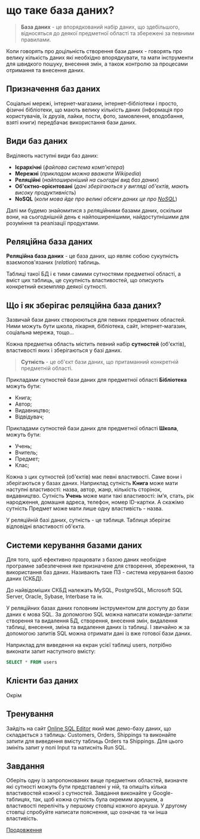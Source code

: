 # що таке база даних?
> **База даних** - це впорядкований набір даних, що здебільшого, відносяться до деякої предметної області та збережені за певними правилами.

Коли говорять про доцільність створення бази даних - говорять про велику кількість даних які необхідно впорядкувати, та мати інструменти для швидкого пошуку, внесення змін, а також контролю за процесами отримання та внесення даних.

## Призначення баз даних
Соціальні мережі, інтернет-магазини, інтернет-бібліотеки і просто, фізичні бібліотеки, що мають велику кількість даних (інформація про користувачів, їх друзів, лайки, пости, фото, замовлення, вподобання, взяті книги) передбачає використання бази даних.

## Види баз даних
Виділяють наступні види баз даних:

* **Ієрархічні** (*файлова система комп'ютера*)
* **Мережні** (*прикладом можна вважати Wikipedia*)
* **Реляційні** (*найпоширеніший на сьогодні вид баз даних*)
* **Об'єктно-орієнтовані** (*дані зберігаються у вигляді об'єктів, мають високу продуктивність*)
* **NoSQL** (*коли мова йде про великі обсяги даних це про [NoSQL](https://qagroup.com.ua/publications/nosql-perevagy-ta-nedoliky-nereliatcijnykh-baz-danykh/)*)

Далі ми будемо знайомитися з *реляційними* базами даних, оскільки вони, на сьогоднішній день є найпоширенішими, найдоступнішими для розуміння та реалізації продуктами.

## Реляційна база даних
**Реляційна база даних** - це база даних, що являє собою сукупність взаємопов'язаних (*relation*) таблиць.

Таблиці такої БД і є тими самими сутностями предметної області, а вміст цих таблиць, це сукупність властивостей, що описують конкретний екземпляр деякої сутності.

## Що і як зберігає реляційна база даних?
Зазвичай бази даних створюються для певних предметних областей. Ними можуть бути школа, лікарня, бібліотека, сайт, інтернет-магазин, соціальна мережа, тощо...

Кожна предметна область містить певний набір **сутностей** (об'єктів), властивості яких і зберігаються у базі даних. 

> **Сутність** - це об'єкт бази даних, що притаманний конкретній предметній області.

Прикладами сутностей бази даних для предметної області **Бібліотека** можуть бути: 

* Книга;
* Автор;
* Видавництво;
* Відвідувач;

Прикладами сутностей бази даних для предметної області **Школа**, можуть бути:

* Учень;
* Вчитель;
* Предмет;
* Клас;

Кожна з цих сутностей (об'єктів) має певні властивості. Саме вони і зберігаються у базах даних. Наприклад сутність **Книга** може мати наступні властивості: назва, автор, жанр, кількість сторінок, видавництво. Сутність **Учень** може мати такі властивості: ім'я, стать, рік народження, домашня адреса, телефон, номер ID-картки. А скажімо сутність Предмет може мати лише одну властивість - назва.

У реляційній базі даних, сутність - це таблиця. Таблиця зберігає відповідні властивості об'єкта.

## Системи керування базами даних

Для того, щоб ефективно працювати з базою даних необхідне програмне забезпечення яке призначене для створення, збереження, та використання баз даних. Називають таке ПЗ - система керування базою даних (СКБД).

До найвідоміших СКБД належать MySQL, PostgreSQL, Microsoft SQL Server, Oracle,
Sybase, Interbase та ін.

У реляційних базах даних головним інструментом для доступу до бази даних є мова SQL. За допомогою SQL можна написати команди-запити: створення та видалення БД, створення, внесення змін, видалення таблиці, внесення, зміна та видалення даних із таблиці. І звичайно ж за допомогою запитів SQL можна отримати дані із вже готової бази даних.

Наприклад для виведення на екран усієї таблиці users, потрібно виконати запит наступного вмісту:
```sql
SELECT * FROM users 
```

## Клієнти баз даних
Окрім 


## Тренування 
Зайдіть на сайт [Online SQL Editor](https://www.programiz.com/sql/online-compiler/) який має демо-базу даних, що складається з таблиць: Customers, Orders, Shippings та виконайте запити для виведення вмісту таблиць Orders та Shippings.
Для цього змініть запит у полі Input та натисніть Run SQL.


## Завдання
Оберіть одну із запропонованих вище предметних областей, визначте які сутності можуть бути представлені у ній, та опишіть кілька властивостей кожної з сутностей. Завдання виконайте у Google-таблицях, так, щоб кожна сутність була окремим аркушем, а властивості перелічіть у першому стовпці кожного аркуша. У другому стовпці спробуйте написати пояснення, що означає та чи інша властивість.

[Продовження](https://github.com/teachertyp/DataBase-Lesson/blob/main/03.md)